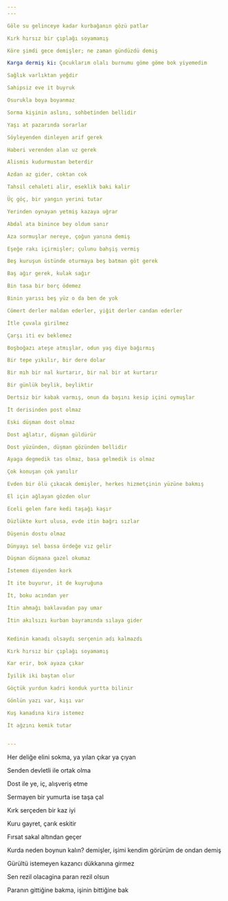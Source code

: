 ```yaml
---
---

Göle su gelinceye kadar kurbağanın gözü patlar

Kırk hırsız bir çıplağı soyamamış   

Köre şimdi gece demişler; ne zaman gündüzdü demiş

Karga dermiş ki: Çocuklarım olalı burnumu göme göme bok yiyemedim

Sağlık varlıktan yeğdir

Sahipsiz eve it buyruk

Osurukla boya boyanmaz

Sorma kişinin aslını, sohbetinden bellidir

Yaşı at pazarında sorarlar

Söyleyenden dinleyen arif gerek

Haberi verenden alan uz gerek

Alismis kudurmustan beterdir 

Azdan az gider, coktan cok

Tahsil cehaleti alir, eseklik baki kalir 

Üç göç, bir yangın yerini tutar

Yerinden oynayan yetmiş kazaya uğrar

Abdal ata binince bey oldum sanır

Aza sormuşlar nereye, çoğun yanına demiş

Eşeğe rakı içirmişler; çulunu bahşiş vermiş

Beş kuruşun üstünde oturmaya beş batman göt gerek

Baş ağır gerek, kulak sağır

Bin tasa bir borç ödemez

Binin yarısı beş yüz o da ben de yok

Cömert derler maldan ederler, yiğit derler candan ederler

İtle çuvala girilmez

Çarşı iti ev beklemez

Boşboğazı ateşe atmışlar, odun yaş diye bağırmış

Bir tepe yıkılır, bir dere dolar

Bir mıh bir nal kurtarır, bir nal bir at kurtarır

Bir günlük beylik, beyliktir

Dertsiz bir kabak varmış, onun da başını kesip içini oymuşlar

İt derisinden post olmaz

Eski düşman dost olmaz

Dost ağlatır, düşman güldürür

Dost yüzünden, düşman gözünden bellidir

Ayaga degmedik tas olmaz, basa gelmedik is olmaz 

Çok konuşan çok yanılır

Evden bir ölü çıkacak demişler, herkes hizmetçinin yüzüne bakmış

El için ağlayan gözden olur

Eceli gelen fare kedi taşağı kaşır

Düzlükte kurt ulusa, evde itin bağrı sızlar

Düşenin dostu olmaz

Dünyayı sel bassa ördeğe vız gelir

Düşman düşmana gazel okumaz

İstemem diyenden kork

İt ite buyurur, it de kuyruğuna

İt, boku acından yer

İtin ahmağı baklavadan pay umar

İtin akılsızı kurban bayramında sılaya gider


Kedinin kanadı olsaydı serçenin adı kalmazdı

Kırk hırsız bir çıplağı soyamamış

Kar erir, bok ayaza çıkar

İyilik iki baştan olur

Göçtük yurdun kadri konduk yurtta bilinir

Gönlün yazı var, kışı var

Kuş kanadına kira istemez

İt ağzını kemik tutar


---
```


Her deliğe elini sokma, ya yılan çıkar ya çıyan

Senden devletli ile ortak olma

Dost ile ye, iç, alışveriş etme

Sermayen bir yumurta ise taşa çal

Kırk serçeden bir kaz iyi

Kuru gayret, çarık eskitir

Fırsat sakal altından geçer

Kurda neden boynun kalın? demişler, işimi kendim görürüm de ondan demiş

Gürültü istemeyen kazancı dükkanına girmez

Sen rezil olacagina paran rezil olsun 

Paranın gittiğine bakma, işinin bittiğine bak